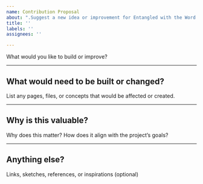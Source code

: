 ```yaml
---
name: Contribution Proposal
about: ".Suggest a new idea or improvement for Entangled with the Word."
title: ''
labels: ''
assignees: ''

---
```


What would you like to build or improve?

---

## What would need to be built or changed?

List any pages, files, or concepts that would be affected or created.

---

## Why is this valuable?

Why does this matter? How does it align with the project’s goals?

---

## Anything else?

Links, sketches, references, or inspirations (optional)
